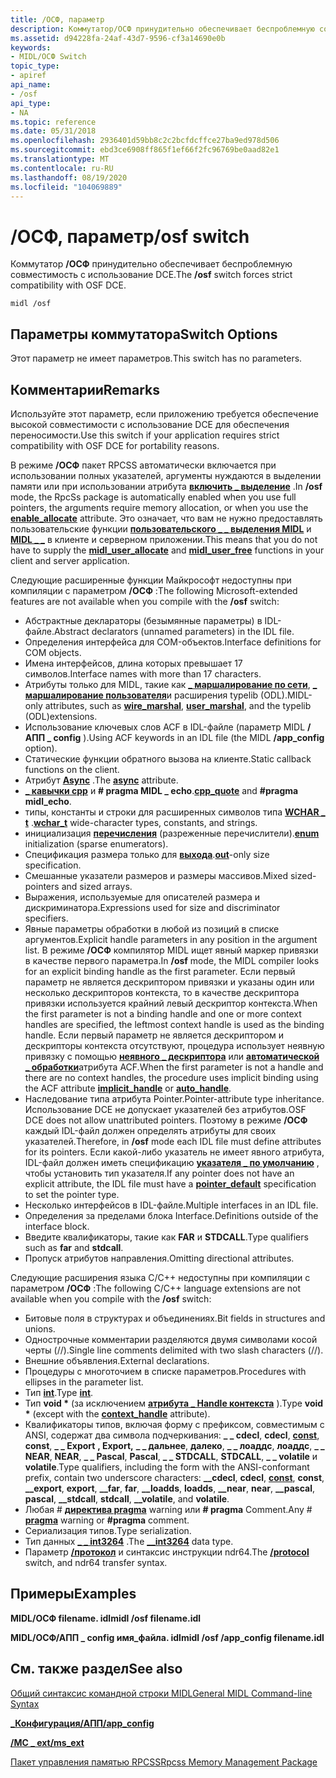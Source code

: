 ```yaml
---
title: /ОСФ, параметр
description: Коммутатор/ОСФ принудительно обеспечивает беспроблемную совместимость с использование DCE.
ms.assetid: d94228fa-24af-43d7-9596-cf3a14690e0b
keywords:
- MIDL/ОСФ Switch
topic_type:
- apiref
api_name:
- /osf
api_type:
- NA
ms.topic: reference
ms.date: 05/31/2018
ms.openlocfilehash: 2936401d59bb8c2c2bcfdcffce27ba9ed978d506
ms.sourcegitcommit: ebd3ce6908ff865f1ef66f2fc96769be0aad82e1
ms.translationtype: MT
ms.contentlocale: ru-RU
ms.lasthandoff: 08/19/2020
ms.locfileid: "104069889"
---
```

# <a name="osf-switch"></a><span data-ttu-id="137f7-104">/ОСФ, параметр</span><span class="sxs-lookup"><span data-stu-id="137f7-104">/osf switch</span></span>

<span data-ttu-id="137f7-105">Коммутатор **/ОСФ** принудительно обеспечивает беспроблемную совместимость с использование DCE.</span><span class="sxs-lookup"><span data-stu-id="137f7-105">The **/osf** switch forces strict compatibility with OSF DCE.</span></span>

``` syntax
midl /osf
```

## <a name="switch-options"></a><span data-ttu-id="137f7-106">Параметры коммутатора</span><span class="sxs-lookup"><span data-stu-id="137f7-106">Switch Options</span></span>

<span data-ttu-id="137f7-107">Этот параметр не имеет параметров.</span><span class="sxs-lookup"><span data-stu-id="137f7-107">This switch has no parameters.</span></span>

## <a name="remarks"></a><span data-ttu-id="137f7-108">Комментарии</span><span class="sxs-lookup"><span data-stu-id="137f7-108">Remarks</span></span>

<span data-ttu-id="137f7-109">Используйте этот параметр, если приложению требуется обеспечение высокой совместимости с использование DCE для обеспечения переносимости.</span><span class="sxs-lookup"><span data-stu-id="137f7-109">Use this switch if your application requires strict compatibility with OSF DCE for portability reasons.</span></span>

<span data-ttu-id="137f7-110">В режиме **/ОСФ** пакет RPCSS автоматически включается при использовании полных указателей, аргументы нуждаются в выделении памяти или при использовании атрибута [**включить \_ выделение**](enable-allocate.md) .</span><span class="sxs-lookup"><span data-stu-id="137f7-110">In **/osf** mode, the RpcSs package is automatically enabled when you use full pointers, the arguments require memory allocation, or when you use the [**enable\_allocate**](enable-allocate.md) attribute.</span></span> <span data-ttu-id="137f7-111">Это означает, что вам не нужно предоставлять пользовательские функции [**пользовательского \_ \_ выделения MIDL**](/windows/desktop/Rpc/the-midl-user-allocate-function) и [**MIDL \_ \_**](/windows/desktop/Rpc/the-midl-user-free-function) в клиенте и серверном приложении.</span><span class="sxs-lookup"><span data-stu-id="137f7-111">This means that you do not have to supply the [**midl\_user\_allocate**](/windows/desktop/Rpc/the-midl-user-allocate-function) and [**midl\_user\_free**](/windows/desktop/Rpc/the-midl-user-free-function) functions in your client and server application.</span></span>

<span data-ttu-id="137f7-112">Следующие расширенные функции Майкрософт недоступны при компиляции с параметром **/ОСФ** :</span><span class="sxs-lookup"><span data-stu-id="137f7-112">The following Microsoft-extended features are not available when you compile with the **/osf** switch:</span></span>

-   <span data-ttu-id="137f7-113">Абстрактные деклараторы (безымянные параметры) в IDL-файле.</span><span class="sxs-lookup"><span data-stu-id="137f7-113">Abstract declarators (unnamed parameters) in the IDL file.</span></span>
-   <span data-ttu-id="137f7-114">Определения интерфейса для COM-объектов.</span><span class="sxs-lookup"><span data-stu-id="137f7-114">Interface definitions for COM objects.</span></span>
-   <span data-ttu-id="137f7-115">Имена интерфейсов, длина которых превышает 17 символов.</span><span class="sxs-lookup"><span data-stu-id="137f7-115">Interface names with more than 17 characters.</span></span>
-   <span data-ttu-id="137f7-116">Атрибуты только для MIDL, такие как [**\_ маршалирование по сети**](wire-marshal.md), [**\_ маршалирование пользователя**](user-marshal.md)и расширения typelib (ODL).</span><span class="sxs-lookup"><span data-stu-id="137f7-116">MIDL-only attributes, such as [**wire\_marshal**](wire-marshal.md), [**user\_marshal**](user-marshal.md), and the typelib (ODL)extensions.</span></span>
-   <span data-ttu-id="137f7-117">Использование ключевых слов ACF в IDL-файле (параметр MIDL **/АПП \_ config** ).</span><span class="sxs-lookup"><span data-stu-id="137f7-117">Using ACF keywords in an IDL file (the MIDL **/app\_config** option).</span></span>
-   <span data-ttu-id="137f7-118">Статические функции обратного вызова на клиенте.</span><span class="sxs-lookup"><span data-stu-id="137f7-118">Static callback functions on the client.</span></span>
-   <span data-ttu-id="137f7-119">Атрибут [**Async**](async.md) .</span><span class="sxs-lookup"><span data-stu-id="137f7-119">The [**async**](async.md) attribute.</span></span>
-   <span data-ttu-id="137f7-120">[**\_ кавычки cpp**](cpp-quote.md) и **\# pragma MIDL \_ echo**.</span><span class="sxs-lookup"><span data-stu-id="137f7-120">[**cpp\_quote**](cpp-quote.md) and **\#pragma midl\_echo**.</span></span>
-   <span data-ttu-id="137f7-121">типы, константы и строки для расширенных символов типа [**WCHAR \_ t**](wchar-t.md) .</span><span class="sxs-lookup"><span data-stu-id="137f7-121">[**wchar\_t**](wchar-t.md) wide-character types, constants, and strings.</span></span>
-   <span data-ttu-id="137f7-122">инициализация [**перечисления**](enum.md) (разреженные перечислители).</span><span class="sxs-lookup"><span data-stu-id="137f7-122">[**enum**](enum.md) initialization (sparse enumerators).</span></span>
-   <span data-ttu-id="137f7-123">Спецификация размера только для [**выхода**](out-idl.md).</span><span class="sxs-lookup"><span data-stu-id="137f7-123">[**out**](out-idl.md)-only size specification.</span></span>
-   <span data-ttu-id="137f7-124">Смешанные указатели размеров и размеры массивов.</span><span class="sxs-lookup"><span data-stu-id="137f7-124">Mixed sized-pointers and sized arrays.</span></span>
-   <span data-ttu-id="137f7-125">Выражения, используемые для описателей размера и дискриминатора.</span><span class="sxs-lookup"><span data-stu-id="137f7-125">Expressions used for size and discriminator specifiers.</span></span>
-   <span data-ttu-id="137f7-126">Явные параметры обработки в любой из позиций в списке аргументов.</span><span class="sxs-lookup"><span data-stu-id="137f7-126">Explicit handle parameters in any position in the argument list.</span></span> <span data-ttu-id="137f7-127">В режиме **/ОСФ** компилятор MIDL ищет явный маркер привязки в качестве первого параметра.</span><span class="sxs-lookup"><span data-stu-id="137f7-127">In **/osf** mode, the MIDL compiler looks for an explicit binding handle as the first parameter.</span></span> <span data-ttu-id="137f7-128">Если первый параметр не является дескриптором привязки и указаны один или несколько дескрипторов контекста, то в качестве дескриптора привязки используется крайний левый дескриптор контекста.</span><span class="sxs-lookup"><span data-stu-id="137f7-128">When the first parameter is not a binding handle and one or more context handles are specified, the leftmost context handle is used as the binding handle.</span></span> <span data-ttu-id="137f7-129">Если первый параметр не является дескриптором и дескрипторы контекста отсутствуют, процедура использует неявную привязку с помощью [**неявного \_ дескриптора**](implicit-handle.md) или [**автоматической \_ обработки**](auto-handle.md)атрибута ACF.</span><span class="sxs-lookup"><span data-stu-id="137f7-129">When the first parameter is not a handle and there are no context handles, the procedure uses implicit binding using the ACF attribute [**implicit\_handle**](implicit-handle.md) or [**auto\_handle**](auto-handle.md).</span></span>
-   <span data-ttu-id="137f7-130">Наследование типа атрибута Pointer.</span><span class="sxs-lookup"><span data-stu-id="137f7-130">Pointer-attribute type inheritance.</span></span> <span data-ttu-id="137f7-131">Использование DCE не допускает указателей без атрибутов.</span><span class="sxs-lookup"><span data-stu-id="137f7-131">OSF DCE does not allow unattributed pointers.</span></span> <span data-ttu-id="137f7-132">Поэтому в режиме **/ОСФ** каждый IDL-файл должен определять атрибуты для своих указателей.</span><span class="sxs-lookup"><span data-stu-id="137f7-132">Therefore, in **/osf** mode each IDL file must define attributes for its pointers.</span></span> <span data-ttu-id="137f7-133">Если какой-либо указатель не имеет явного атрибута, IDL-файл должен иметь спецификацию [**указателя \_ по умолчанию**](pointer-default.md) , чтобы установить тип указателя.</span><span class="sxs-lookup"><span data-stu-id="137f7-133">If any pointer does not have an explicit attribute, the IDL file must have a [**pointer\_default**](pointer-default.md) specification to set the pointer type.</span></span>
-   <span data-ttu-id="137f7-134">Несколько интерфейсов в IDL-файле.</span><span class="sxs-lookup"><span data-stu-id="137f7-134">Multiple interfaces in an IDL file.</span></span>
-   <span data-ttu-id="137f7-135">Определения за пределами блока Interface.</span><span class="sxs-lookup"><span data-stu-id="137f7-135">Definitions outside of the interface block.</span></span>
-   <span data-ttu-id="137f7-136">Введите квалификаторы, такие как **FAR** и **STDCALL**.</span><span class="sxs-lookup"><span data-stu-id="137f7-136">Type qualifiers such as **far** and **stdcall**.</span></span>
-   <span data-ttu-id="137f7-137">Пропуск атрибутов направления.</span><span class="sxs-lookup"><span data-stu-id="137f7-137">Omitting directional attributes.</span></span>

<span data-ttu-id="137f7-138">Следующие расширения языка C/C++ недоступны при компиляции с параметром **/ОСФ** :</span><span class="sxs-lookup"><span data-stu-id="137f7-138">The following C/C++ language extensions are not available when you compile with the **/osf** switch:</span></span>

-   <span data-ttu-id="137f7-139">Битовые поля в структурах и объединениях.</span><span class="sxs-lookup"><span data-stu-id="137f7-139">Bit fields in structures and unions.</span></span>
-   <span data-ttu-id="137f7-140">Однострочные комментарии разделяются двумя символами косой черты (//).</span><span class="sxs-lookup"><span data-stu-id="137f7-140">Single line comments delimited with two slash characters (//).</span></span>
-   <span data-ttu-id="137f7-141">Внешние объявления.</span><span class="sxs-lookup"><span data-stu-id="137f7-141">External declarations.</span></span>
-   <span data-ttu-id="137f7-142">Процедуры с многоточием в списке параметров.</span><span class="sxs-lookup"><span data-stu-id="137f7-142">Procedures with ellipses in the parameter list.</span></span>
-   <span data-ttu-id="137f7-143">Тип [**int**](int.md).</span><span class="sxs-lookup"><span data-stu-id="137f7-143">Type [**int**](int.md).</span></span>
-   <span data-ttu-id="137f7-144">Тип **void \*** (за исключением [**атрибута \_ Handle контекста**](context-handle.md) ).</span><span class="sxs-lookup"><span data-stu-id="137f7-144">Type **void \*** (except with the [**context\_handle**](context-handle.md) attribute).</span></span>
-   <span data-ttu-id="137f7-145">Квалификаторы типов, включая форму с префиксом, совместимым с ANSI, содержат два символа подчеркивания: **\_ \_ cdecl**, **cdecl**, [**const**](const.md), **const**, **\_ \_ Export** **, Export,** **\_ \_ дальнее**, **далеко**, **\_ \_ лоаддс**, **лоаддс**, **\_ \_ NEAR**, **NEAR**, **\_ \_ Pascal**, **Pascal**, **\_ \_ STDCALL**, **STDCALL**, **\_ \_ volatile** и **volatile**.</span><span class="sxs-lookup"><span data-stu-id="137f7-145">Type qualifiers, including the form with the ANSI-conformant prefix, contain two underscore characters: **\_\_cdecl**, **cdecl**, [**const**](const.md), **const**, **\_\_export**, **export**, **\_\_far**, **far**, **\_\_loadds**, **loadds**, **\_\_near**, **near**, **\_\_pascal**, **pascal**, **\_\_stdcall**, **stdcall**, **\_\_volatile**, and **volatile**.</span></span>
-   <span data-ttu-id="137f7-146">Любая \# [**директива pragma**](pragma.md) warning или **\# pragma** Comment.</span><span class="sxs-lookup"><span data-stu-id="137f7-146">Any \# [**pragma**](pragma.md) warning or **\#pragma** comment.</span></span>
-   <span data-ttu-id="137f7-147">Сериализация типов.</span><span class="sxs-lookup"><span data-stu-id="137f7-147">Type serialization.</span></span>
-   <span data-ttu-id="137f7-148">Тип данных [**\_ \_ int3264**](--int3264.md) .</span><span class="sxs-lookup"><span data-stu-id="137f7-148">The [**\_\_int3264**](--int3264.md) data type.</span></span>
-   <span data-ttu-id="137f7-149">Параметр [**/протокол**](-protocol.md) и синтаксис инструкции ndr64.</span><span class="sxs-lookup"><span data-stu-id="137f7-149">The [**/protocol**](-protocol.md) switch, and ndr64 transfer syntax.</span></span>

## <a name="examples"></a><span data-ttu-id="137f7-150">Примеры</span><span class="sxs-lookup"><span data-stu-id="137f7-150">Examples</span></span>

<span data-ttu-id="137f7-151">**MIDL/ОСФ filename. idl**</span><span class="sxs-lookup"><span data-stu-id="137f7-151">**midl /osf filename.idl**</span></span>

<span data-ttu-id="137f7-152">**MIDL/ОСФ/АПП \_ config имя_файла. idl**</span><span class="sxs-lookup"><span data-stu-id="137f7-152">**midl /osf /app\_config filename.idl**</span></span>

## <a name="see-also"></a><span data-ttu-id="137f7-153">См. также раздел</span><span class="sxs-lookup"><span data-stu-id="137f7-153">See also</span></span>

<dl> <dt>

[<span data-ttu-id="137f7-154">Общий синтаксис командной строки MIDL</span><span class="sxs-lookup"><span data-stu-id="137f7-154">General MIDL Command-line Syntax</span></span>](general-midl-command-line-syntax.md)
</dt> <dt>

[<span data-ttu-id="137f7-155">**\_Конфигурация/АПП**</span><span class="sxs-lookup"><span data-stu-id="137f7-155">**/app\_config**</span></span>](-app-config.md)
</dt> <dt>

[<span data-ttu-id="137f7-156">**/МС \_ ext**</span><span class="sxs-lookup"><span data-stu-id="137f7-156">**/ms\_ext**</span></span>](-ms-ext.md)
</dt> <dt>

[<span data-ttu-id="137f7-157">Пакет управления памятью RPCSS</span><span class="sxs-lookup"><span data-stu-id="137f7-157">Rpcss Memory Management Package</span></span>](/windows/desktop/Rpc/rpcss-memory-management-package)
</dt> </dl>

 

 